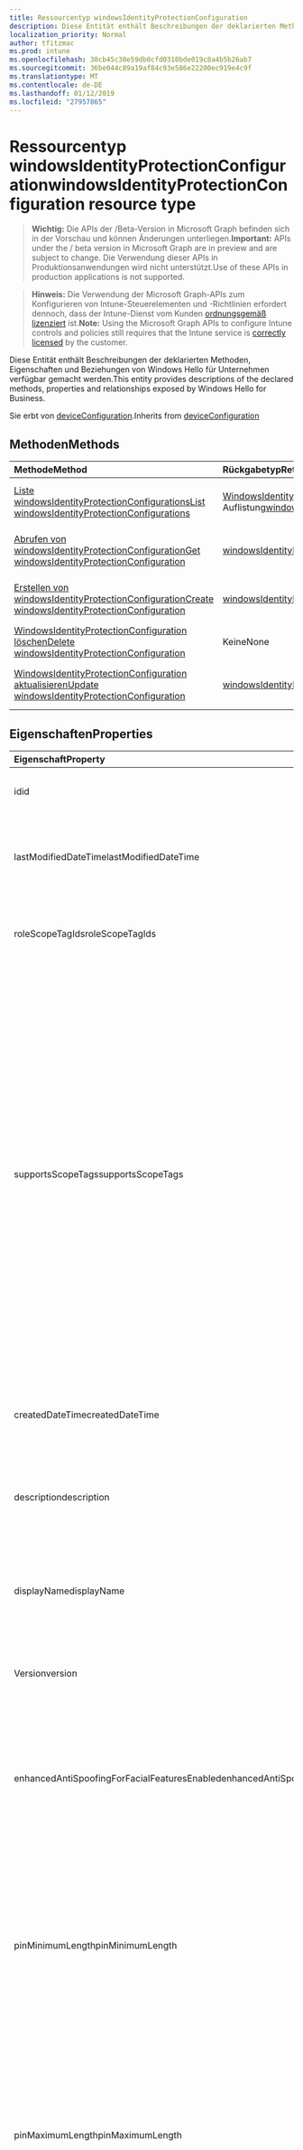 ```yaml
---
title: Ressourcentyp windowsIdentityProtectionConfiguration
description: Diese Entität enthält Beschreibungen der deklarierten Methoden, Eigenschaften und Beziehungen von Windows Hello für Unternehmen verfügbar gemacht werden.
localization_priority: Normal
author: tfitzmac
ms.prod: intune
ms.openlocfilehash: 30cb45c30e59db0cfd0310bde019c8a4b5b26ab7
ms.sourcegitcommit: 36be044c89a19af84c93e586e22200ec919e4c9f
ms.translationtype: MT
ms.contentlocale: de-DE
ms.lasthandoff: 01/12/2019
ms.locfileid: "27957865"
---
```

# <a name="windowsidentityprotectionconfiguration-resource-type"></a><span data-ttu-id="98944-103">Ressourcentyp windowsIdentityProtectionConfiguration</span><span class="sxs-lookup"><span data-stu-id="98944-103">windowsIdentityProtectionConfiguration resource type</span></span>

> <span data-ttu-id="98944-104">**Wichtig:** Die APIs der /Beta-Version in Microsoft Graph befinden sich in der Vorschau und können Änderungen unterliegen.</span><span class="sxs-lookup"><span data-stu-id="98944-104">**Important:** APIs under the / beta version in Microsoft Graph are in preview and are subject to change.</span></span> <span data-ttu-id="98944-105">Die Verwendung dieser APIs in Produktionsanwendungen wird nicht unterstützt.</span><span class="sxs-lookup"><span data-stu-id="98944-105">Use of these APIs in production applications is not supported.</span></span>

> <span data-ttu-id="98944-106">**Hinweis:** Die Verwendung der Microsoft Graph-APIs zum Konfigurieren von Intune-Steuerelementen und -Richtlinien erfordert dennoch, dass der Intune-Dienst vom Kunden [ordnungsgemäß lizenziert](https://go.microsoft.com/fwlink/?linkid=839381) ist.</span><span class="sxs-lookup"><span data-stu-id="98944-106">**Note:** Using the Microsoft Graph APIs to configure Intune controls and policies still requires that the Intune service is [correctly licensed](https://go.microsoft.com/fwlink/?linkid=839381) by the customer.</span></span>

<span data-ttu-id="98944-107">Diese Entität enthält Beschreibungen der deklarierten Methoden, Eigenschaften und Beziehungen von Windows Hello für Unternehmen verfügbar gemacht werden.</span><span class="sxs-lookup"><span data-stu-id="98944-107">This entity provides descriptions of the declared methods, properties and relationships exposed by Windows Hello for Business.</span></span>

<span data-ttu-id="98944-108">Sie erbt von [deviceConfiguration](../resources/intune-deviceconfig-deviceconfiguration.md).</span><span class="sxs-lookup"><span data-stu-id="98944-108">Inherits from [deviceConfiguration](../resources/intune-deviceconfig-deviceconfiguration.md)</span></span>

## <a name="methods"></a><span data-ttu-id="98944-109">Methoden</span><span class="sxs-lookup"><span data-stu-id="98944-109">Methods</span></span>
|<span data-ttu-id="98944-110">Methode</span><span class="sxs-lookup"><span data-stu-id="98944-110">Method</span></span>|<span data-ttu-id="98944-111">Rückgabetyp</span><span class="sxs-lookup"><span data-stu-id="98944-111">Return Type</span></span>|<span data-ttu-id="98944-112">Beschreibung</span><span class="sxs-lookup"><span data-stu-id="98944-112">Description</span></span>|
|:---|:---|:---|
|[<span data-ttu-id="98944-113">Liste windowsIdentityProtectionConfigurations</span><span class="sxs-lookup"><span data-stu-id="98944-113">List windowsIdentityProtectionConfigurations</span></span>](../api/intune-deviceconfig-windowsidentityprotectionconfiguration-list.md)|<span data-ttu-id="98944-114">[WindowsIdentityProtectionConfiguration](../resources/intune-deviceconfig-windowsidentityprotectionconfiguration.md) -Auflistung</span><span class="sxs-lookup"><span data-stu-id="98944-114">[windowsIdentityProtectionConfiguration](../resources/intune-deviceconfig-windowsidentityprotectionconfiguration.md) collection</span></span>|<span data-ttu-id="98944-115">Listeneigenschaften und Beziehungen der [WindowsIdentityProtectionConfiguration](../resources/intune-deviceconfig-windowsidentityprotectionconfiguration.md) -Objekte.</span><span class="sxs-lookup"><span data-stu-id="98944-115">List properties and relationships of the [windowsIdentityProtectionConfiguration](../resources/intune-deviceconfig-windowsidentityprotectionconfiguration.md) objects.</span></span>|
|[<span data-ttu-id="98944-116">Abrufen von windowsIdentityProtectionConfiguration</span><span class="sxs-lookup"><span data-stu-id="98944-116">Get windowsIdentityProtectionConfiguration</span></span>](../api/intune-deviceconfig-windowsidentityprotectionconfiguration-get.md)|[<span data-ttu-id="98944-117">windowsIdentityProtectionConfiguration</span><span class="sxs-lookup"><span data-stu-id="98944-117">windowsIdentityProtectionConfiguration</span></span>](../resources/intune-deviceconfig-windowsidentityprotectionconfiguration.md)|<span data-ttu-id="98944-118">Lesen Sie Eigenschaften und Beziehungen des [WindowsIdentityProtectionConfiguration](../resources/intune-deviceconfig-windowsidentityprotectionconfiguration.md) -Objekts.</span><span class="sxs-lookup"><span data-stu-id="98944-118">Read properties and relationships of the [windowsIdentityProtectionConfiguration](../resources/intune-deviceconfig-windowsidentityprotectionconfiguration.md) object.</span></span>|
|[<span data-ttu-id="98944-119">Erstellen von windowsIdentityProtectionConfiguration</span><span class="sxs-lookup"><span data-stu-id="98944-119">Create windowsIdentityProtectionConfiguration</span></span>](../api/intune-deviceconfig-windowsidentityprotectionconfiguration-create.md)|[<span data-ttu-id="98944-120">windowsIdentityProtectionConfiguration</span><span class="sxs-lookup"><span data-stu-id="98944-120">windowsIdentityProtectionConfiguration</span></span>](../resources/intune-deviceconfig-windowsidentityprotectionconfiguration.md)|<span data-ttu-id="98944-121">Erstellen eines neuen [WindowsIdentityProtectionConfiguration](../resources/intune-deviceconfig-windowsidentityprotectionconfiguration.md) -Objekts.</span><span class="sxs-lookup"><span data-stu-id="98944-121">Create a new [windowsIdentityProtectionConfiguration](../resources/intune-deviceconfig-windowsidentityprotectionconfiguration.md) object.</span></span>|
|[<span data-ttu-id="98944-122">WindowsIdentityProtectionConfiguration löschen</span><span class="sxs-lookup"><span data-stu-id="98944-122">Delete windowsIdentityProtectionConfiguration</span></span>](../api/intune-deviceconfig-windowsidentityprotectionconfiguration-delete.md)|<span data-ttu-id="98944-123">Keine</span><span class="sxs-lookup"><span data-stu-id="98944-123">None</span></span>|<span data-ttu-id="98944-124">Löscht eine [WindowsIdentityProtectionConfiguration](../resources/intune-deviceconfig-windowsidentityprotectionconfiguration.md).</span><span class="sxs-lookup"><span data-stu-id="98944-124">Deletes a [windowsIdentityProtectionConfiguration](../resources/intune-deviceconfig-windowsidentityprotectionconfiguration.md).</span></span>|
|[<span data-ttu-id="98944-125">WindowsIdentityProtectionConfiguration aktualisieren</span><span class="sxs-lookup"><span data-stu-id="98944-125">Update windowsIdentityProtectionConfiguration</span></span>](../api/intune-deviceconfig-windowsidentityprotectionconfiguration-update.md)|[<span data-ttu-id="98944-126">windowsIdentityProtectionConfiguration</span><span class="sxs-lookup"><span data-stu-id="98944-126">windowsIdentityProtectionConfiguration</span></span>](../resources/intune-deviceconfig-windowsidentityprotectionconfiguration.md)|<span data-ttu-id="98944-127">Aktualisieren Sie die Eigenschaften eines [WindowsIdentityProtectionConfiguration](../resources/intune-deviceconfig-windowsidentityprotectionconfiguration.md) -Objekts.</span><span class="sxs-lookup"><span data-stu-id="98944-127">Update the properties of a [windowsIdentityProtectionConfiguration](../resources/intune-deviceconfig-windowsidentityprotectionconfiguration.md) object.</span></span>|

## <a name="properties"></a><span data-ttu-id="98944-128">Eigenschaften</span><span class="sxs-lookup"><span data-stu-id="98944-128">Properties</span></span>
|<span data-ttu-id="98944-129">Eigenschaft</span><span class="sxs-lookup"><span data-stu-id="98944-129">Property</span></span>|<span data-ttu-id="98944-130">Typ</span><span class="sxs-lookup"><span data-stu-id="98944-130">Type</span></span>|<span data-ttu-id="98944-131">Beschreibung</span><span class="sxs-lookup"><span data-stu-id="98944-131">Description</span></span>|
|:---|:---|:---|
|<span data-ttu-id="98944-132">id</span><span class="sxs-lookup"><span data-stu-id="98944-132">id</span></span>|<span data-ttu-id="98944-133">Zeichenfolge</span><span class="sxs-lookup"><span data-stu-id="98944-133">String</span></span>|<span data-ttu-id="98944-134">Schlüssel der Entität</span><span class="sxs-lookup"><span data-stu-id="98944-134">Key of the entity.</span></span> <span data-ttu-id="98944-135">Geerbt von [deviceConfiguration](../resources/intune-deviceconfig-deviceconfiguration.md).</span><span class="sxs-lookup"><span data-stu-id="98944-135">Inherited from [deviceConfiguration](../resources/intune-deviceconfig-deviceconfiguration.md)</span></span>|
|<span data-ttu-id="98944-136">lastModifiedDateTime</span><span class="sxs-lookup"><span data-stu-id="98944-136">lastModifiedDateTime</span></span>|<span data-ttu-id="98944-137">DateTimeOffset</span><span class="sxs-lookup"><span data-stu-id="98944-137">DateTimeOffset</span></span>|<span data-ttu-id="98944-138">Datum und Uhrzeit der letzten Änderung des Objekts.</span><span class="sxs-lookup"><span data-stu-id="98944-138">DateTime the object was last modified.</span></span> <span data-ttu-id="98944-139">Geerbt von [deviceConfiguration](../resources/intune-deviceconfig-deviceconfiguration.md).</span><span class="sxs-lookup"><span data-stu-id="98944-139">Inherited from [deviceConfiguration](../resources/intune-deviceconfig-deviceconfiguration.md)</span></span>|
|<span data-ttu-id="98944-140">roleScopeTagIds</span><span class="sxs-lookup"><span data-stu-id="98944-140">roleScopeTagIds</span></span>|<span data-ttu-id="98944-141">Collection von Objekten des Typs „String“</span><span class="sxs-lookup"><span data-stu-id="98944-141">String collection</span></span>|<span data-ttu-id="98944-142">Liste der Bereich Tags für diese Instanz der Entität.</span><span class="sxs-lookup"><span data-stu-id="98944-142">List of Scope Tags for this Entity instance.</span></span> <span data-ttu-id="98944-143">Geerbt von [deviceConfiguration](../resources/intune-deviceconfig-deviceconfiguration.md).</span><span class="sxs-lookup"><span data-stu-id="98944-143">Inherited from [deviceConfiguration](../resources/intune-deviceconfig-deviceconfiguration.md)</span></span>|
|<span data-ttu-id="98944-144">supportsScopeTags</span><span class="sxs-lookup"><span data-stu-id="98944-144">supportsScopeTags</span></span>|<span data-ttu-id="98944-145">Boolescher Wert</span><span class="sxs-lookup"><span data-stu-id="98944-145">Boolean</span></span>|<span data-ttu-id="98944-146">Gibt an, ob die zugrunde liegende Gerätekonfiguration die Zuweisung von Bereich Kategorien unterstützt.</span><span class="sxs-lookup"><span data-stu-id="98944-146">Indicates whether or not the underlying Device Configuration supports the assignment of scope tags.</span></span> <span data-ttu-id="98944-147">Zuweisen der ScopeTags-Eigenschaft ist nicht zulässig, wenn dieser Wert false ist und Entitäten nicht bereichsbezogenen Benutzern angezeigt werden.</span><span class="sxs-lookup"><span data-stu-id="98944-147">Assigning to the ScopeTags property is not allowed when this value is false and entities will not be visible to scoped users.</span></span> <span data-ttu-id="98944-148">Dies tritt für Legacy-Richtlinien in Silverlight erstellt und kann durch Löschen und Neuerstellen der Richtlinie in der Azure-Verwaltungsportal aufgelöst werden.</span><span class="sxs-lookup"><span data-stu-id="98944-148">This occurs for Legacy policies created in Silverlight and can be resolved by deleting and recreating the policy in the Azure Portal.</span></span> <span data-ttu-id="98944-149">Diese Eigenschaft ist schreibgeschützt.</span><span class="sxs-lookup"><span data-stu-id="98944-149">This property is read-only.</span></span> <span data-ttu-id="98944-150">Geerbt von [deviceConfiguration](../resources/intune-deviceconfig-deviceconfiguration.md).</span><span class="sxs-lookup"><span data-stu-id="98944-150">Inherited from [deviceConfiguration](../resources/intune-deviceconfig-deviceconfiguration.md)</span></span>|
|<span data-ttu-id="98944-151">createdDateTime</span><span class="sxs-lookup"><span data-stu-id="98944-151">createdDateTime</span></span>|<span data-ttu-id="98944-152">DateTimeOffset</span><span class="sxs-lookup"><span data-stu-id="98944-152">DateTimeOffset</span></span>|<span data-ttu-id="98944-153">Datum und Uhrzeit der Erstellung des Objekts.</span><span class="sxs-lookup"><span data-stu-id="98944-153">DateTime the object was created.</span></span> <span data-ttu-id="98944-154">Geerbt von [deviceConfiguration](../resources/intune-deviceconfig-deviceconfiguration.md).</span><span class="sxs-lookup"><span data-stu-id="98944-154">Inherited from [deviceConfiguration](../resources/intune-deviceconfig-deviceconfiguration.md)</span></span>|
|<span data-ttu-id="98944-155">description</span><span class="sxs-lookup"><span data-stu-id="98944-155">description</span></span>|<span data-ttu-id="98944-156">Zeichenfolge</span><span class="sxs-lookup"><span data-stu-id="98944-156">String</span></span>|<span data-ttu-id="98944-157">Beschreibung der Gerätekonfiguration (vom Administrator festgelegt).</span><span class="sxs-lookup"><span data-stu-id="98944-157">Admin provided description of the Device Configuration.</span></span> <span data-ttu-id="98944-158">Geerbt von [deviceConfiguration](../resources/intune-deviceconfig-deviceconfiguration.md).</span><span class="sxs-lookup"><span data-stu-id="98944-158">Inherited from [deviceConfiguration](../resources/intune-deviceconfig-deviceconfiguration.md)</span></span>|
|<span data-ttu-id="98944-159">displayName</span><span class="sxs-lookup"><span data-stu-id="98944-159">displayName</span></span>|<span data-ttu-id="98944-160">Zeichenfolge</span><span class="sxs-lookup"><span data-stu-id="98944-160">String</span></span>|<span data-ttu-id="98944-161">Name der Gerätekonfiguration (vom Administrator festgelegt).</span><span class="sxs-lookup"><span data-stu-id="98944-161">Admin provided name of the device configuration.</span></span> <span data-ttu-id="98944-162">Geerbt von [deviceConfiguration](../resources/intune-deviceconfig-deviceconfiguration.md).</span><span class="sxs-lookup"><span data-stu-id="98944-162">Inherited from [deviceConfiguration](../resources/intune-deviceconfig-deviceconfiguration.md)</span></span>|
|<span data-ttu-id="98944-163">Version</span><span class="sxs-lookup"><span data-stu-id="98944-163">version</span></span>|<span data-ttu-id="98944-164">Int32</span><span class="sxs-lookup"><span data-stu-id="98944-164">Int32</span></span>|<span data-ttu-id="98944-165">Version der Gerätekonfiguration.</span><span class="sxs-lookup"><span data-stu-id="98944-165">Version of the device configuration.</span></span> <span data-ttu-id="98944-166">Geerbt von [deviceConfiguration](../resources/intune-deviceconfig-deviceconfiguration.md).</span><span class="sxs-lookup"><span data-stu-id="98944-166">Inherited from [deviceConfiguration](../resources/intune-deviceconfig-deviceconfiguration.md)</span></span>|
|<span data-ttu-id="98944-167">enhancedAntiSpoofingForFacialFeaturesEnabled</span><span class="sxs-lookup"><span data-stu-id="98944-167">enhancedAntiSpoofingForFacialFeaturesEnabled</span></span>|<span data-ttu-id="98944-168">Boolescher Wert</span><span class="sxs-lookup"><span data-stu-id="98944-168">Boolean</span></span>|<span data-ttu-id="98944-169">Boolescher Wert verwendet, um erweiterte Anti-spoofing für die Spracherkennung auf Windows Hello Gesicht Authentifizierung Gesichtsausdruck Feature aktivieren.</span><span class="sxs-lookup"><span data-stu-id="98944-169">Boolean value used to enable enhanced anti-spoofing for facial feature recognition on Windows Hello face authentication.</span></span>|
|<span data-ttu-id="98944-170">pinMinimumLength</span><span class="sxs-lookup"><span data-stu-id="98944-170">pinMinimumLength</span></span>|<span data-ttu-id="98944-171">Int32</span><span class="sxs-lookup"><span data-stu-id="98944-171">Int32</span></span>|<span data-ttu-id="98944-172">Integer-Wert, der die Mindestanzahl der Zeichen für den Windows Hello für Business PIN benötigt wird.</span><span class="sxs-lookup"><span data-stu-id="98944-172">Integer value that sets the minimum number of characters required for the Windows Hello for Business PIN.</span></span> <span data-ttu-id="98944-173">Gültige Werte sind 4 bis 127 und kleiner als oder gleich dem Wert für die maximale PIN festlegen.</span><span class="sxs-lookup"><span data-stu-id="98944-173">Valid values are 4 to 127 inclusive and less than or equal to the value set for the maximum PIN.</span></span> <span data-ttu-id="98944-174">Gültige Werte 4 bis 127</span><span class="sxs-lookup"><span data-stu-id="98944-174">Valid values 4 to 127</span></span>|
|<span data-ttu-id="98944-175">pinMaximumLength</span><span class="sxs-lookup"><span data-stu-id="98944-175">pinMaximumLength</span></span>|<span data-ttu-id="98944-176">Int32</span><span class="sxs-lookup"><span data-stu-id="98944-176">Int32</span></span>|<span data-ttu-id="98944-177">Integer-Wert, der die maximale Anzahl der zulässigen Zeichen für die Arbeit PIN festlegt.</span><span class="sxs-lookup"><span data-stu-id="98944-177">Integer value that sets the maximum number of characters allowed for the work PIN.</span></span> <span data-ttu-id="98944-178">Gültige Werte sind 4 bis 127 inklusive und größer als oder gleich dem Wert für die minimale PIN festlegen.</span><span class="sxs-lookup"><span data-stu-id="98944-178">Valid values are 4 to 127 inclusive and greater than or equal to the value set for the minimum PIN.</span></span> <span data-ttu-id="98944-179">Gültige Werte 4 bis 127</span><span class="sxs-lookup"><span data-stu-id="98944-179">Valid values 4 to 127</span></span>|
|<span data-ttu-id="98944-180">pinUppercaseCharactersUsage</span><span class="sxs-lookup"><span data-stu-id="98944-180">pinUppercaseCharactersUsage</span></span>|[<span data-ttu-id="98944-181">configurationUsage</span><span class="sxs-lookup"><span data-stu-id="98944-181">configurationUsage</span></span>](../resources/intune-deviceconfig-configurationusage.md)|<span data-ttu-id="98944-182">Dieser Wert konfiguriert die Verwendung von Großbuchstaben in der Windows Hello für Business PIN ein.</span><span class="sxs-lookup"><span data-stu-id="98944-182">This value configures the use of uppercase characters in the Windows Hello for Business PIN.</span></span> <span data-ttu-id="98944-183">Mögliche Werte sind: `blocked`, `required` und `allowed`.</span><span class="sxs-lookup"><span data-stu-id="98944-183">Possible values are: `blocked`, `required`, `allowed`.</span></span>|
|<span data-ttu-id="98944-184">pinLowercaseCharactersUsage</span><span class="sxs-lookup"><span data-stu-id="98944-184">pinLowercaseCharactersUsage</span></span>|[<span data-ttu-id="98944-185">configurationUsage</span><span class="sxs-lookup"><span data-stu-id="98944-185">configurationUsage</span></span>](../resources/intune-deviceconfig-configurationusage.md)|<span data-ttu-id="98944-186">Dieser Wert konfiguriert die Verwendung von Kleinbuchstaben in der Windows Hello für Business PIN ein.</span><span class="sxs-lookup"><span data-stu-id="98944-186">This value configures the use of lowercase characters in the Windows Hello for Business PIN.</span></span> <span data-ttu-id="98944-187">Mögliche Werte sind: `blocked`, `required` und `allowed`.</span><span class="sxs-lookup"><span data-stu-id="98944-187">Possible values are: `blocked`, `required`, `allowed`.</span></span>|
|<span data-ttu-id="98944-188">pinSpecialCharactersUsage</span><span class="sxs-lookup"><span data-stu-id="98944-188">pinSpecialCharactersUsage</span></span>|[<span data-ttu-id="98944-189">configurationUsage</span><span class="sxs-lookup"><span data-stu-id="98944-189">configurationUsage</span></span>](../resources/intune-deviceconfig-configurationusage.md)|<span data-ttu-id="98944-190">Steuert die Möglichkeit, Sonderzeichen in der Windows Hello für Business PIN verwenden.</span><span class="sxs-lookup"><span data-stu-id="98944-190">Controls the ability to use special characters in the Windows Hello for Business PIN.</span></span> <span data-ttu-id="98944-191">Mögliche Werte sind: `blocked`, `required` und `allowed`.</span><span class="sxs-lookup"><span data-stu-id="98944-191">Possible values are: `blocked`, `required`, `allowed`.</span></span>|
|<span data-ttu-id="98944-192">pinExpirationInDays</span><span class="sxs-lookup"><span data-stu-id="98944-192">pinExpirationInDays</span></span>|<span data-ttu-id="98944-193">Int32</span><span class="sxs-lookup"><span data-stu-id="98944-193">Int32</span></span>|<span data-ttu-id="98944-194">Integer-Wert gibt den Zeitraum (in Tagen) an, dass eine PIN-Nummer verwendet werden kann, bevor das System den Benutzer es ändern müssen.</span><span class="sxs-lookup"><span data-stu-id="98944-194">Integer value specifies the period (in days) that a PIN can be used before the system requires the user to change it.</span></span> <span data-ttu-id="98944-195">Gültige Werte sind 0, 730.</span><span class="sxs-lookup"><span data-stu-id="98944-195">Valid values are 0 to 730 inclusive.</span></span> <span data-ttu-id="98944-196">Gültige Werte: 0 bis 730.</span><span class="sxs-lookup"><span data-stu-id="98944-196">Valid values 0 to 730</span></span>|
|<span data-ttu-id="98944-197">pinPreviousBlockCount</span><span class="sxs-lookup"><span data-stu-id="98944-197">pinPreviousBlockCount</span></span>|<span data-ttu-id="98944-198">Int32</span><span class="sxs-lookup"><span data-stu-id="98944-198">Int32</span></span>|<span data-ttu-id="98944-199">Steuert die Möglichkeit, zu verhindern, dass Benutzer die ältere PINs verwenden.</span><span class="sxs-lookup"><span data-stu-id="98944-199">Controls the ability to prevent users from using past PINs.</span></span> <span data-ttu-id="98944-200">Dies muss zwischen 0 und 50, einschließlich festgelegt werden, und die aktuelle PIN des Benutzers in diese Zählung eingeschlossen ist.</span><span class="sxs-lookup"><span data-stu-id="98944-200">This must be set between 0 and 50, inclusive, and the current PIN of the user is included in that count.</span></span> <span data-ttu-id="98944-201">Wenn auf 0 gesetzt, vorherigen PINs nicht gespeichert werden.</span><span class="sxs-lookup"><span data-stu-id="98944-201">If set to 0, previous PINs are not stored.</span></span> <span data-ttu-id="98944-202">PIN-Verlauf wird nicht beibehalten, über eine PIN zurücksetzen.</span><span class="sxs-lookup"><span data-stu-id="98944-202">PIN history is not preserved through a PIN reset.</span></span> <span data-ttu-id="98944-203">Gültige Werte: 0 bis 50.</span><span class="sxs-lookup"><span data-stu-id="98944-203">Valid values 0 to 50</span></span>|
|<span data-ttu-id="98944-204">pinRecoveryEnabled</span><span class="sxs-lookup"><span data-stu-id="98944-204">pinRecoveryEnabled</span></span>|<span data-ttu-id="98944-205">Boolescher Wert</span><span class="sxs-lookup"><span data-stu-id="98944-205">Boolean</span></span>|<span data-ttu-id="98944-206">Boolescher Wert, mit der einen Benutzer seine PIN mithilfe der Windows Hello für Recovery-Service Business PIN ändern kann.</span><span class="sxs-lookup"><span data-stu-id="98944-206">Boolean value that enables a user to change their PIN by using the Windows Hello for Business PIN recovery service.</span></span>|
|<span data-ttu-id="98944-207">securityDeviceRequired</span><span class="sxs-lookup"><span data-stu-id="98944-207">securityDeviceRequired</span></span>|<span data-ttu-id="98944-208">Boolescher Wert</span><span class="sxs-lookup"><span data-stu-id="98944-208">Boolean</span></span>|<span data-ttu-id="98944-209">Steuert, ob ein vertrauenswürdiger Platform-Modul (TPM) für die Bereitstellung von Windows Hello für Unternehmen erforderlich ist.</span><span class="sxs-lookup"><span data-stu-id="98944-209">Controls whether to require a Trusted Platform Module (TPM) for provisioning Windows Hello for Business.</span></span> <span data-ttu-id="98944-210">Ein TPM bietet einen zusätzliche Sicherheit-Vorteil, dass darauf gespeicherte Daten auf anderen Geräten verwendet werden können.</span><span class="sxs-lookup"><span data-stu-id="98944-210">A TPM provides an additional security benefit in that data stored on it cannot be used on other devices.</span></span> <span data-ttu-id="98944-211">Wenn auf False festgelegt, alle Geräte Windows Hello für Unternehmen bereitstellen können, auch wenn ein verwendbar TPM nicht vorhanden ist.</span><span class="sxs-lookup"><span data-stu-id="98944-211">If set to False, all devices can provision Windows Hello for Business even if there is not a usable TPM.</span></span>|
|<span data-ttu-id="98944-212">unlockWithBiometricsEnabled</span><span class="sxs-lookup"><span data-stu-id="98944-212">unlockWithBiometricsEnabled</span></span>|<span data-ttu-id="98944-213">Boolescher Wert</span><span class="sxs-lookup"><span data-stu-id="98944-213">Boolean</span></span>|<span data-ttu-id="98944-214">Steuert die Verwendung von biometrische Gesten, wie das Standardsymbol zurück und Fingerabdruck, als Alternative zu den Windows Hello für Business PIN an.</span><span class="sxs-lookup"><span data-stu-id="98944-214">Controls the use of biometric gestures, such as face and fingerprint, as an alternative to the Windows Hello for Business PIN.</span></span>  <span data-ttu-id="98944-215">Wenn es sich bei Festlegung auf "false", biometrische Gesten nicht zulässig sind.</span><span class="sxs-lookup"><span data-stu-id="98944-215">If set to False, biometric gestures are not allowed.</span></span> <span data-ttu-id="98944-216">Benutzer müssen eine PIN weiterhin als Sicherungskopie bei Fehlern konfigurieren.</span><span class="sxs-lookup"><span data-stu-id="98944-216">Users must still configure a PIN as a backup in case of failures.</span></span>|
|<span data-ttu-id="98944-217">useCertificatesForOnPremisesAuthEnabled</span><span class="sxs-lookup"><span data-stu-id="98944-217">useCertificatesForOnPremisesAuthEnabled</span></span>|<span data-ttu-id="98944-218">Boolescher Wert</span><span class="sxs-lookup"><span data-stu-id="98944-218">Boolean</span></span>|<span data-ttu-id="98944-219">Boolescher Wert, mit der Windows Hello für Unternehmen von Zertifikaten auf Standortbasierte Ressourcen authentifizieren kann.</span><span class="sxs-lookup"><span data-stu-id="98944-219">Boolean value that enables Windows Hello for Business to use certificates to authenticate on-premise resources.</span></span>|
|<span data-ttu-id="98944-220">windowsHelloForBusinessBlocked</span><span class="sxs-lookup"><span data-stu-id="98944-220">windowsHelloForBusinessBlocked</span></span>|<span data-ttu-id="98944-221">Boolescher Wert</span><span class="sxs-lookup"><span data-stu-id="98944-221">Boolean</span></span>|<span data-ttu-id="98944-222">Boolescher Wert, der Windows Hello für Unternehmen als Methode für die Anmeldung bei Windows blockiert.</span><span class="sxs-lookup"><span data-stu-id="98944-222">Boolean value that blocks Windows Hello for Business as a method for signing into Windows.</span></span>|

## <a name="relationships"></a><span data-ttu-id="98944-223">Beziehungen</span><span class="sxs-lookup"><span data-stu-id="98944-223">Relationships</span></span>
|<span data-ttu-id="98944-224">Beziehung</span><span class="sxs-lookup"><span data-stu-id="98944-224">Relationship</span></span>|<span data-ttu-id="98944-225">Typ</span><span class="sxs-lookup"><span data-stu-id="98944-225">Type</span></span>|<span data-ttu-id="98944-226">Beschreibung</span><span class="sxs-lookup"><span data-stu-id="98944-226">Description</span></span>|
|:---|:---|:---|
|<span data-ttu-id="98944-227">groupAssignments</span><span class="sxs-lookup"><span data-stu-id="98944-227">groupAssignments</span></span>|<span data-ttu-id="98944-228">[DeviceConfigurationGroupAssignment](../resources/intune-deviceconfig-deviceconfigurationgroupassignment.md) -Auflistung</span><span class="sxs-lookup"><span data-stu-id="98944-228">[deviceConfigurationGroupAssignment](../resources/intune-deviceconfig-deviceconfigurationgroupassignment.md) collection</span></span>|<span data-ttu-id="98944-229">Die Liste derGruppenzuweisungen für das Gerätekonfigurationsprofil.</span><span class="sxs-lookup"><span data-stu-id="98944-229">The list of group assignments for the device configuration profile.</span></span> <span data-ttu-id="98944-230">Geerbt von [deviceConfiguration](../resources/intune-deviceconfig-deviceconfiguration.md).</span><span class="sxs-lookup"><span data-stu-id="98944-230">Inherited from [deviceConfiguration](../resources/intune-deviceconfig-deviceconfiguration.md)</span></span>|
|<span data-ttu-id="98944-231">assignments</span><span class="sxs-lookup"><span data-stu-id="98944-231">assignments</span></span>|<span data-ttu-id="98944-232">[deviceConfigurationAssignment](../resources/intune-deviceconfig-deviceconfigurationassignment.md)-Sammlung</span><span class="sxs-lookup"><span data-stu-id="98944-232">[deviceConfigurationAssignment](../resources/intune-deviceconfig-deviceconfigurationassignment.md) collection</span></span>|<span data-ttu-id="98944-233">Liste der Zuweisungen für das Gerätekonfigurationsprofil.</span><span class="sxs-lookup"><span data-stu-id="98944-233">The list of assignments for the device configuration profile.</span></span> <span data-ttu-id="98944-234">Geerbt von [deviceConfiguration](../resources/intune-deviceconfig-deviceconfiguration.md).</span><span class="sxs-lookup"><span data-stu-id="98944-234">Inherited from [deviceConfiguration](../resources/intune-deviceconfig-deviceconfiguration.md)</span></span>|
|<span data-ttu-id="98944-235">deviceStatuses</span><span class="sxs-lookup"><span data-stu-id="98944-235">deviceStatuses</span></span>|<span data-ttu-id="98944-236">[deviceConfigurationDeviceStatus](../resources/intune-deviceconfig-deviceconfigurationdevicestatus.md)-Sammlung</span><span class="sxs-lookup"><span data-stu-id="98944-236">[deviceConfigurationDeviceStatus](../resources/intune-deviceconfig-deviceconfigurationdevicestatus.md) collection</span></span>|<span data-ttu-id="98944-237">Installationsstatus der Gerätekonfiguration nach Gerät.</span><span class="sxs-lookup"><span data-stu-id="98944-237">Device configuration installation status by device.</span></span> <span data-ttu-id="98944-238">Geerbt von [deviceConfiguration](../resources/intune-deviceconfig-deviceconfiguration.md).</span><span class="sxs-lookup"><span data-stu-id="98944-238">Inherited from [deviceConfiguration](../resources/intune-deviceconfig-deviceconfiguration.md)</span></span>|
|<span data-ttu-id="98944-239">userStatuses</span><span class="sxs-lookup"><span data-stu-id="98944-239">userStatuses</span></span>|<span data-ttu-id="98944-240">[deviceConfigurationUserStatus](../resources/intune-deviceconfig-deviceconfigurationuserstatus.md)-Sammlung</span><span class="sxs-lookup"><span data-stu-id="98944-240">[deviceConfigurationUserStatus](../resources/intune-deviceconfig-deviceconfigurationuserstatus.md) collection</span></span>|<span data-ttu-id="98944-241">Gerät Konfiguration Installationsstatus durch Benutzer.</span><span class="sxs-lookup"><span data-stu-id="98944-241">Device configuration installation status by user.</span></span> <span data-ttu-id="98944-242">Geerbt von [deviceConfiguration](../resources/intune-deviceconfig-deviceconfiguration.md).</span><span class="sxs-lookup"><span data-stu-id="98944-242">Inherited from [deviceConfiguration](../resources/intune-deviceconfig-deviceconfiguration.md)</span></span>|
|<span data-ttu-id="98944-243">deviceStatusOverview</span><span class="sxs-lookup"><span data-stu-id="98944-243">deviceStatusOverview</span></span>|[<span data-ttu-id="98944-244">deviceConfigurationDeviceOverview</span><span class="sxs-lookup"><span data-stu-id="98944-244">deviceConfigurationDeviceOverview</span></span>](../resources/intune-deviceconfig-deviceconfigurationdeviceoverview.md)|<span data-ttu-id="98944-245">Übersicht über den Status der Gerätekonfiguration nach Gerät. Geerbt von [deviceConfiguration](../resources/intune-deviceconfig-deviceconfiguration.md).</span><span class="sxs-lookup"><span data-stu-id="98944-245">Device Configuration devices status overview Inherited from [deviceConfiguration](../resources/intune-deviceconfig-deviceconfiguration.md)</span></span>|
|<span data-ttu-id="98944-246">userStatusOverview</span><span class="sxs-lookup"><span data-stu-id="98944-246">userStatusOverview</span></span>|[<span data-ttu-id="98944-247">deviceConfigurationUserOverview</span><span class="sxs-lookup"><span data-stu-id="98944-247">deviceConfigurationUserOverview</span></span>](../resources/intune-deviceconfig-deviceconfigurationuseroverview.md)|<span data-ttu-id="98944-248">Übersicht über den Status der Gerätekonfiguration nach Benutzer. Geerbt von [deviceConfiguration](../resources/intune-deviceconfig-deviceconfiguration.md).</span><span class="sxs-lookup"><span data-stu-id="98944-248">Device Configuration users status overview Inherited from [deviceConfiguration](../resources/intune-deviceconfig-deviceconfiguration.md)</span></span>|
|<span data-ttu-id="98944-249">deviceSettingStateSummaries</span><span class="sxs-lookup"><span data-stu-id="98944-249">deviceSettingStateSummaries</span></span>|<span data-ttu-id="98944-250"> [settingStateDeviceSummary](../resources/intune-deviceconfig-settingstatedevicesummary.md)-Sammlung</span><span class="sxs-lookup"><span data-stu-id="98944-250">[settingStateDeviceSummary](../resources/intune-deviceconfig-settingstatedevicesummary.md) collection</span></span>|<span data-ttu-id="98944-251">Übersicht über den Einstellungsstatus für die Gerätekonfiguration nach Gerät. Geerbt von [deviceConfiguration](../resources/intune-deviceconfig-deviceconfiguration.md)</span><span class="sxs-lookup"><span data-stu-id="98944-251">Device Configuration Setting State Device Summary Inherited from [deviceConfiguration](../resources/intune-deviceconfig-deviceconfiguration.md)</span></span>|

## <a name="json-representation"></a><span data-ttu-id="98944-252">JSON-Darstellung</span><span class="sxs-lookup"><span data-stu-id="98944-252">JSON Representation</span></span>
<span data-ttu-id="98944-253">Es folgt eine JSON-Darstellung der Ressource.</span><span class="sxs-lookup"><span data-stu-id="98944-253">Here is a JSON representation of the resource.</span></span>
<!-- {
  "blockType": "resource",
  "keyProperty": "id",
  "@odata.type": "microsoft.graph.windowsIdentityProtectionConfiguration"
}
-->
``` json
{
  "@odata.type": "#microsoft.graph.windowsIdentityProtectionConfiguration",
  "id": "String (identifier)",
  "lastModifiedDateTime": "String (timestamp)",
  "roleScopeTagIds": [
    "String"
  ],
  "supportsScopeTags": true,
  "createdDateTime": "String (timestamp)",
  "description": "String",
  "displayName": "String",
  "version": 1024,
  "enhancedAntiSpoofingForFacialFeaturesEnabled": true,
  "pinMinimumLength": 1024,
  "pinMaximumLength": 1024,
  "pinUppercaseCharactersUsage": "String",
  "pinLowercaseCharactersUsage": "String",
  "pinSpecialCharactersUsage": "String",
  "pinExpirationInDays": 1024,
  "pinPreviousBlockCount": 1024,
  "pinRecoveryEnabled": true,
  "securityDeviceRequired": true,
  "unlockWithBiometricsEnabled": true,
  "useCertificatesForOnPremisesAuthEnabled": true,
  "windowsHelloForBusinessBlocked": true
}
```





